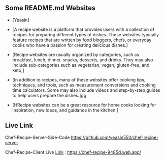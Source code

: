 

## Some README.md Websites

 - [Yeasin]
 - [A recipe website is a platform that provides users with a collection of recipes for preparing different types of dishes. These websites typically feature recipes that are written by food bloggers, chefs, or everyday cooks who have a passion for creating delicious dishes.]
 - [Recipe websites are usually organized by categories, such as breakfast, lunch, dinner, snacks, desserts, and drinks. They may also include sub-categories such as vegetarian, vegan, gluten-free, and keto,]

 - [In addition to recipes, many of these websites offer cooking tips, techniques, and tools, such as measurement conversions and cooking time calculators. Some may also include videos and step-by-step guides to help users prepare the dishes.]gg
 - [HRecipe websites can be a great resource for home cooks looking for inspiration, new ideas, and guidance in the kitchen.]


## Live Link
Chef-Recipe-Server-Side-Code 
https://github.com/yeasin550/chef-recipe-server

Chef-Recipe-Client Live 
 [Link](https://chef-recipe-9485d.web.app/) : https://chef-recipe-9485d.web.app/

